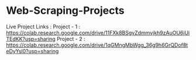 # Web-Scraping-Projects

Live Project Links : 
Project - 1 : https://colab.research.google.com/drive/11FXk8BSgvZdmmvjkh9zAuOU6jUiTEdKK?usp=sharing
Project - 2 : https://colab.research.google.com/drive/1qGMngMbWgg_36g9h6GrQDof8teDyYsl0?usp=sharing
